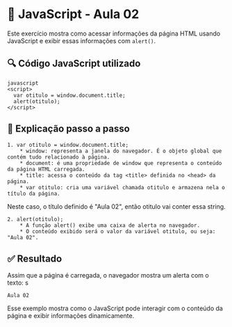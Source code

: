 
# 🧠 JavaScript - Aula 02

Este exercício mostra como acessar informações da página HTML usando JavaScript e exibir essas informações com `alert()`.

## 🔍 Código JavaScript utilizado

```
javascript
<script>
  var otitulo = window.document.title;
  alert(otitulo);
</script>

```

##  💬 Explicação passo a passo 

 	1. var otitulo = window.document.title;
		* window: representa a janela do navegador. É o objeto global que contém tudo relacionado à página.
		* document: é uma propriedade de window que representa o conteúdo da página HTML carregada.
		* title: acessa o conteúdo da tag <title> definida no <head> da página.
		* var otitulo: cria uma variável chamada otitulo e armazena nela o título da página.

Neste caso, o título definido é "Aula 02", então otitulo vai conter essa string.

 	2. alert(otitulo);
		* A função alert() exibe uma caixa de alerta no navegador.
		* O conteúdo exibido será o valor da variável otitulo, ou seja: "Aula 02".

## ✅ Resultado

Assim que a página é carregada, o navegador mostra um alerta com o texto:
s


`Aula 02`

Esse exemplo mostra como o JavaScript pode interagir com o conteúdo da página e exibir informações dinamicamente.
